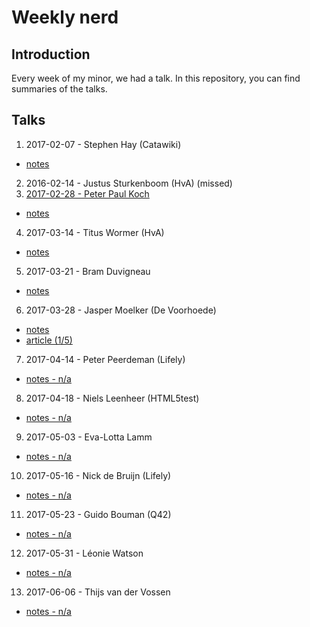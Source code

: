 # Weekly nerd

## Introduction
Every week of my minor, we had a talk. In this repository, you can find summaries of the talks.

## Talks
1. 2017-02-07 - Stephen Hay (Catawiki)
  * [notes](https://github.com/Frankwarnaar/minor-weekly-nerd/blob/master/1.stephen_hay.md)
2. 2016-02-14 - Justus Sturkenboom (HvA) (missed)
3. [2017-02-28 - Peter Paul Koch](https://github.com/Frankwarnaar/minor-weekly-nerd/blob/master/2.ppk.md)
 * [notes](https://github.com/Frankwarnaar/minor-weekly-nerd/blob/master/2.ppk.md)
4. 2017-03-14 - Titus Wormer (HvA)
 * [notes](https://github.com/Frankwarnaar/minor-weekly-nerd/blob/master/4.titus.md)
5. 2017-03-21 - Bram Duvigneau
 * [notes](https://github.com/Frankwarnaar/minor-weekly-nerd/blob/master/5.bram.md)
6. 2017-03-28 - Jasper Moelker (De Voorhoede)
 * [notes](https://github.com/Frankwarnaar/minor-weekly-nerd/blob/master/6.jasper)
 * [article (1/5)](https://github.com/Frankwarnaar/minor-weekly-nerd/blob/master/6.%20Progressive%20enhancement.md)
7. 2017-04-14 - Peter Peerdeman (Lifely)
 * [notes - n/a]()
8. 2017-04-18 - Niels Leenheer (HTML5test)
 * [notes - n/a]()
9. 2017-05-03 - Eva-Lotta Lamm
 * [notes - n/a]()
10. 2017-05-16 - Nick de Bruijn (Lifely)
 * [notes - n/a]()
11. 2017-05-23 - Guido Bouman (Q42)
 * [notes - n/a]()
12. 2017-05-31 - Léonie Watson
 * [notes - n/a]()
13. 2017-06-06 - Thijs van der Vossen
 * [notes - n/a]()
